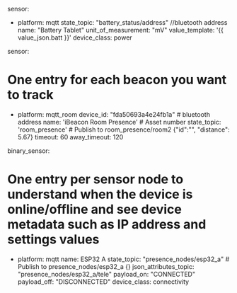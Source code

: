 

sensor:
  - platform: mqtt
    state_topic: "battery_status/address"  //bluetooth address
    name: "Battery Tablet"
    unit_of_measurement: "mV"
    value_template: '{{ value_json.batt }}'
    device_class: power

sensor:
# One entry for each beacon you want to track
  - platform: mqtt_room
    device_id: "fda50693a4e24fb1a"  # bluetooth address
    name: 'iBeacon Room Presence'   # Asset number
    state_topic: 'room_presence'   # Publish to room_presence/room2  {"id":"", "distance": 5.67}
    timeout: 60
    away_timeout: 120

binary_sensor:
# One entry per sensor node to understand when the device is online/offline and see device metadata such as IP address and settings values
  - platform: mqtt
    name: ESP32 A
    state_topic: "presence_nodes/esp32_a"       # Publish to presence_nodes/esp32_a  {}
    json_attributes_topic: "presence_nodes/esp32_a/tele"
    payload_on: "CONNECTED"
    payload_off: "DISCONNECTED"
    device_class: connectivity